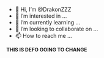 - 👋 Hi, I’m @DrakonZZZ
- 👀 I’m interested in ...
- 🌱 I’m currently learning ...
- 💞️ I’m looking to collaborate on ...
- 📫 How to reach me ...

<font size="2"><strong>THIS IS DEFO GOING TO CHANGE</strong></font>

<!---
DrakonZZZ/DrakonZZZ is a ✨ special ✨ repository because its `README.md` (this file) appears on your GitHub profile.
You can click the Preview link to take a look at your changes.
--->
